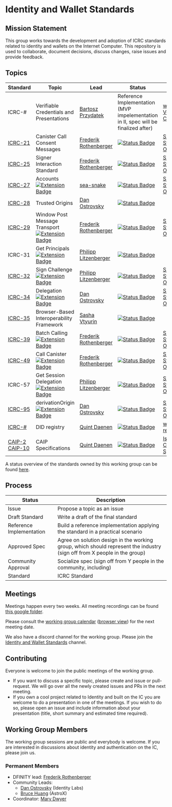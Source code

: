 # Identity and Wallet Standards

## Mission Statement
This group works towards the development and adoption of ICRC standards related to identity and wallets on the Internet Computer. This repository is used to collaborate, document decisions, discuss changes, raise issues and provide feedback.

## Topics

| Standard                                                                                                          | Topic                                                                                                                                                             | Lead                                                             | Status                                                                                                                     | Links                                                                                                                                      |
|-------------------------------------------------------------------------------------------------------------------|-------------------------------------------------------------------------------------------------------------------------------------------------------------------|------------------------------------------------------------------|----------------------------------------------------------------------------------------------------------------------------|--------------------------------------------------------------------------------------------------------------------------------------------|
| ICRC-#                                                                                                            | Verifiable Credentials and Presentations                                                                                                                          | [Bartosz Przydatek](https://github.com/przydatek)                | Reference Implementation<br>(MVP impelementation in II, spec will be finalized after)                                      | [w3c Verifiable Credentials](https://www.w3.org/TR/vc-data-model/)                                                                         |
| [ICRC-21](./topics/ICRC-21/icrc_21_consent_msg.md)                                                                | Canister Call Consent Messages                                                                                                                                    | [Frederik Rothenberger](https://github.com/frederikrothenberger) | [![Status Badge](https://img.shields.io/badge/STATUS-WG_APPROVED-purple.svg)](https://github.com/orgs/dfinity/projects/31) | [Signer Standards Overview](https://github.com/dfinity/wg-identity-authentication/blob/main/topics/signer_standards_overview.md)           |
| [ICRC-25](./topics/icrc_25_signer_interaction_standard.md)                                                        | Signer Interaction Standard                                                                                                                                       | [Frederik Rothenberger](https://github.com/frederikrothenberger)         | [![Status Badge](https://img.shields.io/badge/STATUS-WG_APPROVED-purple.svg)](https://github.com/orgs/dfinity/projects/31)       | [Signer Standards Overview](https://github.com/dfinity/wg-identity-authentication/blob/main/topics/signer_standards_overview.md)           |
| [ICRC-27](./topics/icrc_27_accounts.md)                                                                       | Accounts<br>[![Extension Badge](https://img.shields.io/badge/Extends-ICRC--25-ffcc222.svg)](./topics/icrc_25_signer_interaction_standard.md)                      | [sea-snake](https://github.com/sea-snake)                        | [![Status Badge](https://img.shields.io/badge/STATUS-WG_APPROVED-purple.svg)](https://github.com/orgs/dfinity/projects/31)       | [Signer Standards Overview](https://github.com/dfinity/wg-identity-authentication/blob/main/topics/signer_standards_overview.md)           |
| [ICRC-28](./topics/icrc_28_trusted_origins.md)                                                                    | Trusted Origins                                                                                                                                          | [Dan Ostrovsky](https://github.com/dostro)                        | [![Status Badge](https://img.shields.io/badge/STATUS-WG_APPROVED-purple.svg)](https://github.com/orgs/dfinity/projects/31)       |                                                                                                                                            |
| [ICRC-29](./topics/icrc_29_window_post_message_transport.md)                                                      | Window Post Message Transport<br>[![Extension Badge](https://img.shields.io/badge/Extends-ICRC--25-ffcc222.svg)](./topics/icrc_25_signer_interaction_standard.md) | [Frederik Rothenberger](https://github.com/frederikrothenberger) | [![Status Badge](https://img.shields.io/badge/STATUS-WG_APPROVED-purple.svg)](https://github.com/orgs/dfinity/projects/31)       | [Signer Standards Overview](https://github.com/dfinity/wg-identity-authentication/blob/main/topics/signer_standards_overview.md)           |
| ICRC-31                                                                                                           | Get Principals<br>[![Extension Badge](https://img.shields.io/badge/Extends-ICRC--25-ffcc222.svg)](./topics/icrc_25_signer_interaction_standard.md)                | [Philipp Litzenberger](https://github.com/plitzenberger)         | [![Status Badge](https://img.shields.io/badge/SUPERSEDED-ICRC--27-222.svg)](https://github.com/orgs/dfinity/projects/31)   |                                                                                                                       |
| [ICRC-32](./topics/icrc_32_sign_challenge.md)                                                                     | Sign Challenge<br>[![Extension Badge](https://img.shields.io/badge/Extends-ICRC--25-ffcc222.svg)](./topics/icrc_25_signer_interaction_standard.md)                | [Philipp Litzenberger](https://github.com/plitzenberger)         | [![Status Badge](https://img.shields.io/badge/STATUS-DRAFT-ffcc00.svg)](https://github.com/orgs/dfinity/projects/31)       | [Signer Standards Overview](https://github.com/dfinity/wg-identity-authentication/blob/main/topics/signer_standards_overview.md)           |
| [ICRC-34](./topics/icrc_34_delegation.md)                                                              | Delegation<br>[![Extension Badge](https://img.shields.io/badge/Extends-ICRC--25-ffcc222.svg)](./topics/icrc_25_signer_interaction_standard.md)         | [Dan Ostrovsky](https://github.com/dostro)          | [![Status Badge](https://img.shields.io/badge/STATUS-WG_APPROVED-purple.svg)](https://github.com/orgs/dfinity/projects/31)       | [Signer Standards Overview](https://github.com/dfinity/wg-identity-authentication/blob/main/topics/signer_standards_overview.md)           |
| [ICRC-35](./topics/icrc_35_webpage_apis.md)                                                                       | Browser-Based Interoperability Framework                                                                                                                          | [Sasha Vtyurin](https://github.com/seniorjoinu)                  | [![Status Badge](https://img.shields.io/badge/STATUS-DRAFT-ffcc00.svg)](https://github.com/orgs/dfinity/projects/31)       |                                                                                                                                            |
| [ICRC-39](./topics/icrc_39_batch_calling.md)                                                                      | Batch Calling<br>[![Extension Badge](https://img.shields.io/badge/Extends-ICRC--25-ffcc222.svg)](./topics/icrc_25_signer_interaction_standard.md)                 | [Frederik Rothenberger](https://github.com/frederikrothenberger) | [![Status Badge](https://img.shields.io/badge/STATUS-DRAFT-ffcc00.svg)](https://github.com/orgs/dfinity/projects/31)       | [Signer Standards Overview](https://github.com/dfinity/wg-identity-authentication/blob/main/topics/signer_standards_overview.md)           |
| [ICRC-49](./topics/icrc_49_call_canister.md)                                                                      | Call Canister<br>[![Extension Badge](https://img.shields.io/badge/Extends-ICRC--25-ffcc222.svg)](./topics/icrc_25_signer_interaction_standard.md)                 | [Frederik Rothenberger](https://github.com/frederikrothenberger) | [![Status Badge](https://img.shields.io/badge/STATUS-WG_APPROVED-purple.svg)](https://github.com/orgs/dfinity/projects/31)       | [Signer Standards Overview](https://github.com/dfinity/wg-identity-authentication/blob/main/topics/signer_standards_overview.md)           |
| ICRC-57                                              | Get Session Delegation<br>[![Extension Badge](https://img.shields.io/badge/Extends-ICRC--25-ffcc222.svg)](./topics/icrc_25_signer_interaction_standard.md)        | [Philipp Litzenberger](https://github.com/plitzenberger)          | [![Status Badge](https://img.shields.io/badge/SUPERSEDED-ICRC--34-222.svg)](https://github.com/orgs/dfinity/projects/31)       | [Signer Standards Overview](https://github.com/dfinity/wg-identity-authentication/blob/main/topics/signer_standards_overview.md)           |
| [ICRC-95](./topics/icrc_95_derivationorigin.md)                                              | derivationOrigin<br>[![Extension Badge](https://img.shields.io/badge/Extends-ICRC--25-ffcc222.svg)](./topics/icrc_25_signer_interaction_standard.md)        | [Dan Ostrovsky](https://github.com/dostro)          | [![Status Badge](https://img.shields.io/badge/STATUS-WG_APPROVED-purple.svg)](https://github.com/orgs/dfinity/projects/31)       | [Signer Standards Overview](https://github.com/dfinity/wg-identity-authentication/blob/main/topics/signer_standards_overview.md)           |
| [ICRC-#]((https://github.com/dfinity/wg-identity-authentication/issues/26) )                                      | DID registry                                                                                                                                                      | [Quint Daenen](https://github.com/q-uint)                        | [![Status Badge](https://img.shields.io/badge/STATUS-ISSUE-blue.svg)](https://github.com/orgs/dfinity/projects/31)         | [w3c DID registries](https://www.w3.org/TR/did-spec-registries/)                                                                           |
| [CAIP-2](https://github.com/icvc/icp-namespace/pull/1)<br>[CAIP-10](https://github.com/icvc/icp-namespace/pull/2) | CAIP Specifications                                                                                                                                               | [Quint Daenen](https://github.com/q-uint)                        | [![Status Badge](https://img.shields.io/badge/STATUS-DRAFT-ffcc00.svg)](https://github.com/orgs/dfinity/projects/31)       | [Issue 25](https://github.com/dfinity/wg-identity-authentication/issues/25), [CAIP Specifications](https://github.com/ChainAgnostic/CAIPs) |

A status overview of the standards owned by this working group can be found [here](https://github.com/orgs/dfinity/projects/31/views/1).

## Process
| Status                   | Description                                                                                                              |
|--------------------------|--------------------------------------------------------------------------------------------------------------------------|
| Issue                    | Propose a topic as an issue                                                                                              |
| Draft Standard           | Write a draft of the final standard                                                                                      |
| Reference Implementation | Build a reference implementation applying the standard in a practical scenario                                           |
| Approved Spec            | Agree on solution design in the working group, which should represent the industry (sign off from X people in the group) |
| Community Approval       | Socialize spec (sign off from Y people in the community, including)                                                      |
| Standard                 | ICRC Standard                                                                                                            |

## Meetings

Meetings happen every two weeks. All meeting recordings can be found [this google folder](https://drive.google.com/drive/folders/14unuYLiYtUeOw47eRwYnB4FCa9YPr6zv).

Please consult the [working group calendar](https://calendar.google.com/calendar/u/0?cid=Y19jZ29lcTkxN3JwZWFwN3ZzZTNpczFobDMxMEBncm91cC5jYWxlbmRhci5nb29nbGUuY29t) ([browser view](https://calendar.google.com/calendar/embed?src=c_cgoeq917rpeap7vse3is1hl310%40group.calendar.google.com&ctz=Europe%2FZurich)) for the next meeting date.

We also have a discord channel for the working group. Please join the [Identity and Wallet Standards](https://discord.gg/pgsR7ksV) channel.

## Contributing

Everyone is welcome to join the public meetings of the working group.
* If you want to discuss a specific topic, please create and issue or pull-request. We will go over all the newly created issues and PRs in the next meeting.
* If you own a cool project related to Identity and built on the IC you are welcome to do a presentation in one of the meetings. If you wish to do so, please open an issue and include information about your presentation (title, short summary and estimated time required). 

## Working Group Members

The working group sessions are public and everybody is welcome. If you are interested in discussions about identity and authentication on the IC, please join us.

### Permanent Members
* DFINITY lead: [Frederik Rothenberger](https://github.com/frederikrothenberger)
* Community Leads:
  * [Dan Ostrovsky](https://github.com/dostro) (Identity Labs)
  * [Bruce Huang](https://github.com/brutoshi) (AstroX)
* Coordinator: [Mary Dwyer](https://github.com/marydwyer)











                                                                                                                                                                                                                                                                                                    
